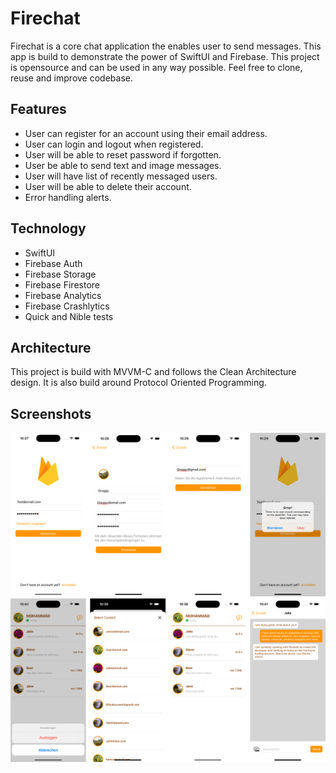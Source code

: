 # Firechat
Firechat is a core chat application the enables user to send messages.
This app is build to demonstrate the power of SwiftUI and Firebase.
This project is opensource and can be used in any way possible.
Feel free to clone, reuse and improve codebase.

## Features
- User can register for an account using their email address.
- User can login and logout when registered.
- User will be able to reset password if forgotten.
- User be able to send text and image messages.
- User will have list of recently messaged users.
- User will be able to delete their account.
- Error handling alerts.

## Technology
- SwiftUI
- Firebase Auth
- Firebase Storage
- Firebase Firestore
- Firebase Analytics
- Firebase Crashlytics
- Quick and Nible tests

## Architecture
This project is build with MVVM-C and follows the Clean Architecture design.
It is also build around Protocol Oriented Programming.

## Screenshots
![Image alt text](./firechat-auth.png)
![Image alt text](./firechat-features.png)

